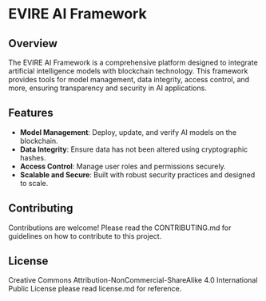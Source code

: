# EVIRE AI Framework

## Overview

The EVIRE AI Framework is a comprehensive platform designed to integrate artificial intelligence models with blockchain technology. This framework provides tools for model management, data integrity, access control, and more, ensuring transparency and security in AI applications.

## Features

- **Model Management**: Deploy, update, and verify AI models on the blockchain.
- **Data Integrity**: Ensure data has not been altered using cryptographic hashes.
- **Access Control**: Manage user roles and permissions securely.
- **Scalable and Secure**: Built with robust security practices and designed to scale.

## Contributing
Contributions are welcome! Please read the CONTRIBUTING.md for guidelines on how to contribute to this project.

## License
Creative Commons Attribution-NonCommercial-ShareAlike 4.0 International Public License please read license.md for reference.
